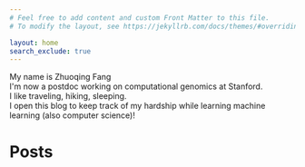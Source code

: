 ```yaml
---
# Feel free to add content and custom Front Matter to this file.
# To modify the layout, see https://jekyllrb.com/docs/themes/#overriding-theme-defaults

layout: home
search_exclude: true
---
```


My name is Zhuoqing Fang  
I'm now a postdoc working on computational genomics at Stanford.  
I like traveling, hiking, sleeping.  
I open this blog to keep track of my hardship while learning machine learning (also computer science)!


# Posts